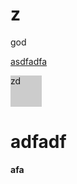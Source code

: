 z
=
god

<a href="#">asdfadfa</a>
<div id="head" style="width:50px;height:50px;background:#ccc;">zd</div>
<h1>adfadf</h1>
<strong>afa</strong>

